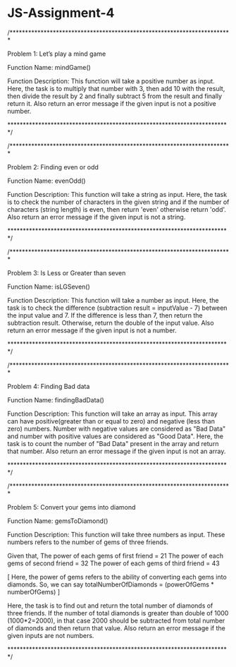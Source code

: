 # JS-Assignment-4

/************************************************************************

Problem 1: Let’s play a mind game

Function Name: mindGame()

Function Description: This function will take a positive number as input. 
Here, the task is to multiply that number with 3, then add 10 with the result, 
then divide the result by 2 and finally subtract 5 from the result and finally return it. 
Also return an error message if the given input is not a positive number.

************************************************************************/


/************************************************************************

Problem 2: Finding even or odd

Function Name: evenOdd()

Function Description: This function will take a string as input. 
Here, the task is to check the number of characters in the given string and
if the number of characters (string length) is even, then return 'even' otherwise return 'odd'.
Also return an error message if the given input is not a string.

************************************************************************/


/************************************************************************

Problem 3: Is Less or Greater than seven

Function Name: isLGSeven()

Function Description: This function will take a number as input. 
Here, the task is to check the difference (subtraction result = inputValue - 7) between the input value and 7.
If the difference is less than 7, then return the subtraction result.
Otherwise, return the double of the input value.
Also return an error message if the given input is not a number.

************************************************************************/



/************************************************************************

Problem 4: Finding Bad data

Function Name: findingBadData()

Function Description: This function will take an array as input. This array can have positive(greater than or equal to zero) and negative (less than zero) numbers. 
Number with negative values are considered as "Bad Data" and number with positive values are considered as "Good Data".
Here, the task is to count the number of "Bad Data" present in the array and return that number.
Also return an error message if the given input is not an array.

************************************************************************/




/************************************************************************

Problem 5: Convert your gems into diamond

Function Name: gemsToDiamond()

Function Description: This function will take three numbers as input. 
These numbers refers to the number of gems of three friends.

Given that,
The power of each gems of first friend = 21
The power of each gems of second friend = 32
The power of each gems of third friend = 43

[ Here, the power of gems refers to the ability of converting each gems into diamonds.
So, we can say totalNumberOfDiamonds = (powerOfGems * numberOfGems) ]

Here, the task is to find out and return the total number of diamonds of three friends.
If the number of total diamonds is greater than double of 1000 (1000*2=2000), in that case 2000 should be subtracted from total number of diamonds and then return that value.
Also return an error message if the given inputs are not numbers.

************************************************************************/
